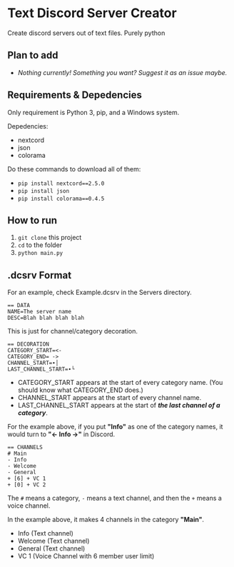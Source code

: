 # Text Discord Server Creator
Create discord servers out of text files. Purely python

## Plan to add
- *Nothing currently! Something you want? Suggest it as an issue maybe.*

## Requirements & Depedencies
Only requirement is Python 3, pip, and a Windows system.

Depedencies:
- nextcord
- json
- colorama

Do these commands to download all of them:
- `pip install nextcord==2.5.0`
- `pip install json`
- `pip install colorama==0.4.5`

## How to run
1. `git clone` this project
2. `cd` to the folder
3. `python main.py`

## .dcsrv Format
For an example, check Example.dcsrv in the Servers directory.
```
== DATA
NAME=The server name
DESC=Blah blah blah blah
```

This is just for channel/category decoration.
```
== DECORATION
CATEGORY_START=<- 
CATEGORY_END= ->
CHANNEL_START=∙│
LAST_CHANNEL_START=∙└
```
- CATEGORY_START appears at the start of every category name. (You should know what CATEGORY_END does.)
- CHANNEL_START appears at the start of every channel name.
- LAST_CHANNEL_START appears at the start of __*the last channel of a category*__.

For the example above, if you put **"Info"** as one of the category names, it would turn to **"<- Info ->"** in Discord.

```
== CHANNELS
# Main
- Info
- Welcome
- General
+ [6] + VC 1
+ [0] + VC 2
```
The `#` means a category, `-` means a text channel, and then the `+` means a voice channel.

In the example above, it makes 4 channels in the category **"Main"**.
- Info (Text channel)
- Welcome (Text channel)
- General (Text channel)
- VC 1 (Voice Channel with 6 member user limit)